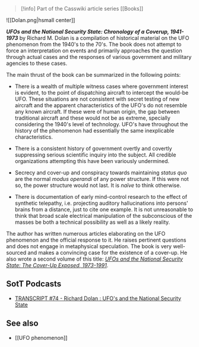 > [!info] Part of the Casswiki article series [[Books]]

![[Dolan.png|hsmall center]]


_**UFOs and the National Security State: Chronology of a Coverup, 1941-1973**_ by Richard M. Dolan is a compilation of historical material on the UFO phenomenon from the 1940's to the 70's. The book does not attempt to force an interpretation on events and primarily approaches the question through actual cases and the responses of various government and military agencies to these cases.

The main thrust of the book can be summarized in the following points:

*   There is a wealth of multiple witness cases where government interest is evident, to the point of dispatching aircraft to intercept the would-be UFO. These situations are not consistent with secret testing of new aircraft and the apparent characteristics of the UFO's do not resemble any known aircraft. If these were of human origin, the gap between traditional aircraft and these would not be as extreme, specially considering the 1940's level of technology. UFO's have throughout the history of the phenomenon had essentially the same inexplicable characteristics.

*   There is a consistent history of government overtly and covertly suppressing serious scientific inquiry into the subject. All credible organizations attempting this have been variously undermined.

*   Secrecy and cover-up and conspiracy towards maintaining _status quo_ are the normal _modus operandi_ of any power structure. If this were not so, the power structure would not last. It is _naïve_ to think otherwise.

*   There is documentation of early mind-control research to the effect of synthetic telepathy, i.e. projecting auditory hallucinations into persons' brains from a distance, just to cite one example. It is not unreasonable to think that broad scale electrical manipulation of the subconscious of the masses be both a technical possibility as well as a likely reality.

The author has written numerous articles elaborating on the UFO phenomenon and the official response to it. He raises pertinent questions and does not engage in metaphysical speculation. The book is very well-sourced and makes a convincing case for the existence of a cover-up. He also wrote a second volume of this title: _[UFOs and the National Security State: The Cover-Up Exposed, 1973-1991](http://www.amazon.com/UFOs-National-Security-State-1973-1991/dp/0967799511)_.

SotT Podcasts
-------------

*   [TRANSCRIPT #74 - Richard Dolan : UFO's and the National Security State](https://cassiopaea.org/forum/index.php/topic,19926.0.html)

See also
--------

*   [[UFO phenomenon]]